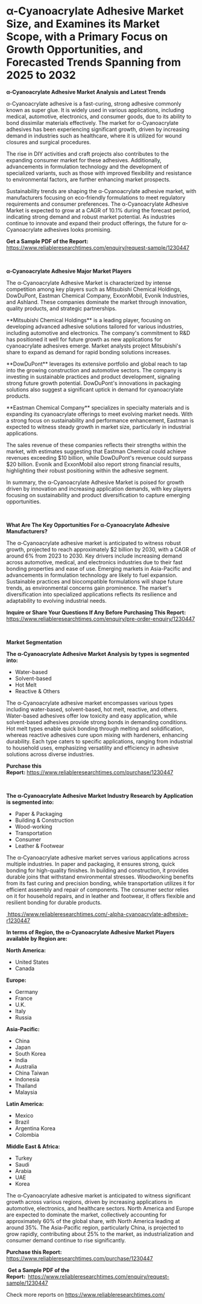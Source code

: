 <p><h1>α-Cyanoacrylate Adhesive Market Size, and Examines its Market Scope, with a Primary Focus on Growth Opportunities, and Forecasted Trends Spanning from 2025 to 2032</h1></p><p><strong>α-Cyanoacrylate Adhesive Market Analysis and Latest Trends</strong></p>
<p><p>α-Cyanoacrylate adhesive is a fast-curing, strong adhesive commonly known as super glue. It is widely used in various applications, including medical, automotive, electronics, and consumer goods, due to its ability to bond dissimilar materials effectively. The market for α-Cyanoacrylate adhesives has been experiencing significant growth, driven by increasing demand in industries such as healthcare, where it is utilized for wound closures and surgical procedures. </p><p>The rise in DIY activities and craft projects also contributes to the expanding consumer market for these adhesives. Additionally, advancements in formulation technology and the development of specialized variants, such as those with improved flexibility and resistance to environmental factors, are further enhancing market prospects. </p><p>Sustainability trends are shaping the α-Cyanoacrylate adhesive market, with manufacturers focusing on eco-friendly formulations to meet regulatory requirements and consumer preferences. The α-Cyanoacrylate Adhesive Market is expected to grow at a CAGR of 10.1% during the forecast period, indicating strong demand and robust market potential. As industries continue to innovate and expand their product offerings, the future for α-Cyanoacrylate adhesives looks promising.</p></p>
<p><strong>Get a Sample PDF of the Report:&nbsp;</strong> <a href="https://www.reliableresearchtimes.com/enquiry/request-sample/1230447?utm_campaign=2719&utm_medium=2&utm_source=Github&utm_content=ia&utm_term=26032025&utm_id=a-cyanoacrylate-adhesive">https://www.reliableresearchtimes.com/enquiry/request-sample/1230447</a></p>
<p>&nbsp;</p>
<p><strong>α-Cyanoacrylate Adhesive Major Market Players</strong></p>
<p><p>The α-Cyanoacrylate Adhesive Market is characterized by intense competition among key players such as Mitsubishi Chemical Holdings, DowDuPont, Eastman Chemical Company, ExxonMobil, Evonik Industries, and Ashland. These companies dominate the market through innovation, quality products, and strategic partnerships.</p><p>**Mitsubishi Chemical Holdings** is a leading player, focusing on developing advanced adhesive solutions tailored for various industries, including automotive and electronics. The company's commitment to R&D has positioned it well for future growth as new applications for cyanoacrylate adhesives emerge. Market analysts project Mitsubishi's share to expand as demand for rapid bonding solutions increases.</p><p>**DowDuPont** leverages its extensive portfolio and global reach to tap into the growing construction and automotive sectors. The company is investing in sustainable practices and product development, signaling strong future growth potential. DowDuPont's innovations in packaging solutions also suggest a significant uptick in demand for cyanoacrylate products.</p><p>**Eastman Chemical Company** specializes in specialty materials and is expanding its cyanoacrylate offerings to meet evolving market needs. With a strong focus on sustainability and performance enhancement, Eastman is expected to witness steady growth in market size, particularly in industrial applications.</p><p>The sales revenue of these companies reflects their strengths within the market, with estimates suggesting that Eastman Chemical could achieve revenues exceeding $10 billion, while DowDuPont's revenue could surpass $20 billion. Evonik and ExxonMobil also report strong financial results, highlighting their robust positioning within the adhesive segment.</p><p>In summary, the α-Cyanoacrylate Adhesive Market is poised for growth driven by innovation and increasing application demands, with key players focusing on sustainability and product diversification to capture emerging opportunities.</p></p>
<p>&nbsp;</p>
<p><strong>What Are The Key Opportunities For α-Cyanoacrylate Adhesive Manufacturers?</strong></p>
<p><p>The α-Cyanoacrylate adhesive market is anticipated to witness robust growth, projected to reach approximately $2 billion by 2030, with a CAGR of around 6% from 2023 to 2030. Key drivers include increasing demand across automotive, medical, and electronics industries due to their fast bonding properties and ease of use. Emerging markets in Asia-Pacific and advancements in formulation technology are likely to fuel expansion. Sustainable practices and biocompatible formulations will shape future trends, as environmental concerns gain prominence. The market's diversification into specialized applications reflects its resilience and adaptability to evolving industrial needs.</p></p>
<p><strong>Inquire or Share Your Questions If Any Before Purchasing This Report:</strong> <a href="https://www.reliableresearchtimes.com/enquiry/pre-order-enquiry/1230447?utm_campaign=2719&utm_medium=2&utm_source=Github&utm_content=ia&utm_term=26032025&utm_id=a-cyanoacrylate-adhesive">https://www.reliableresearchtimes.com/enquiry/pre-order-enquiry/1230447</a></p>
<p>&nbsp;</p>
<p><strong>Market Segmentation</strong></p>
<p><strong>The α-Cyanoacrylate Adhesive Market Analysis by types is segmented into:</strong></p>
<p><ul><li>Water-based</li><li>Solvent-based</li><li>Hot Melt</li><li>Reactive & Others</li></ul></p>
<p><p>The α-Cyanoacrylate adhesive market encompasses various types including water-based, solvent-based, hot melt, reactive, and others. Water-based adhesives offer low toxicity and easy application, while solvent-based adhesives provide strong bonds in demanding conditions. Hot melt types enable quick bonding through melting and solidification, whereas reactive adhesives cure upon mixing with hardeners, enhancing durability. Each type caters to specific applications, ranging from industrial to household uses, emphasizing versatility and efficiency in adhesive solutions across diverse industries.</p></p>
<p><strong>Purchase this Report:&nbsp;</strong><a href="https://www.reliableresearchtimes.com/purchase/1230447?utm_campaign=2719&utm_medium=2&utm_source=Github&utm_content=ia&utm_term=26032025&utm_id=a-cyanoacrylate-adhesive">https://www.reliableresearchtimes.com/purchase/1230447</a></p>
<p>&nbsp;</p>
<p><strong>The α-Cyanoacrylate Adhesive Market Industry Research by Application is segmented into:</strong></p>
<p><ul><li>Paper & Packaging</li><li>Building & Construction</li><li>Wood-working</li><li>Transportation</li><li>Consumer</li><li>Leather & Footwear</li></ul></p>
<p><p>The α-Cyanoacrylate adhesive market serves various applications across multiple industries. In paper and packaging, it ensures strong, quick bonding for high-quality finishes. In building and construction, it provides durable joins that withstand environmental stresses. Woodworking benefits from its fast curing and precision bonding, while transportation utilizes it for efficient assembly and repair of components. The consumer sector relies on it for household repairs, and in leather and footwear, it offers flexible and resilient bonding for durable products.</p></p>
<p><a href="https://www.reliableresearchtimes.com/-alpha-cyanoacrylate-adhesive-r1230447?utm_campaign=2719&utm_medium=2&utm_source=Github&utm_content=ia&utm_term=26032025&utm_id=a-cyanoacrylate-adhesive">&nbsp;https://www.reliableresearchtimes.com/-alpha-cyanoacrylate-adhesive-r1230447</a></p>
<p><strong>In terms of Region, the α-Cyanoacrylate Adhesive Market Players available by Region are:</strong></p>
<p>
    <p> <strong> North America: </strong>
        <ul>
            <li>United States</li>
            <li>Canada</li>
        </ul>
        </p> 
    <p> <strong> Europe: </strong>
        <ul>
            <li>Germany</li>
            <li>France</li>
            <li>U.K.</li>
            <li>Italy</li>
            <li>Russia</li>
        </ul>
        </p> 
    <p> <strong> Asia-Pacific: </strong>
        <ul>
            <li>China</li>
            <li>Japan</li>
            <li>South Korea</li>
            <li>India</li>
            <li>Australia</li>
            <li>China Taiwan</li>
            <li>Indonesia</li>
            <li>Thailand</li>
            <li>Malaysia</li>
        </ul>
        </p> 
    <p> <strong> Latin America: </strong>
        <ul>
            <li>Mexico</li>
            <li>Brazil</li>
            <li>Argentina Korea</li>
            <li>Colombia</li>
        </ul>
        </p> 
    <p> <strong> Middle East & Africa: </strong>
        <ul>
            <li>Turkey</li>
            <li>Saudi</li>
            <li>Arabia</li>
            <li>UAE</li>
            <li>Korea</li>
        </ul>
    </p>
    </p>
<p><p>The α-Cyanoacrylate adhesive market is anticipated to witness significant growth across various regions, driven by increasing applications in automotive, electronics, and healthcare sectors. North America and Europe are expected to dominate the market, collectively accounting for approximately 60% of the global share, with North America leading at around 35%. The Asia-Pacific region, particularly China, is projected to grow rapidly, contributing about 25% to the market, as industrialization and consumer demand continue to rise significantly.</p></p>
<p><strong>Purchase this Report: </strong><a href="https://www.reliableresearchtimes.com/purchase/1230447?utm_campaign=2719&utm_medium=2&utm_source=Github&utm_content=ia&utm_term=26032025&utm_id=a-cyanoacrylate-adhesive">https://www.reliableresearchtimes.com/purchase/1230447</a></p>
<p>&nbsp;<strong>Get a Sample PDF of the Report:&nbsp;&nbsp;</strong><a href="https://www.reliableresearchtimes.com/enquiry/request-sample/1230447?utm_campaign=2719&utm_medium=2&utm_source=Github&utm_content=ia&utm_term=26032025&utm_id=a-cyanoacrylate-adhesive">https://www.reliableresearchtimes.com/enquiry/request-sample/1230447</a></p>
<p><strong></strong></p>
<p>Check more reports on <a href="https://www.reliableresearchtimes.com/?utm_campaign=2719&utm_medium=2&utm_source=Github&utm_content=ia&utm_term=26032025&utm_id=a-cyanoacrylate-adhesive">https://www.reliableresearchtimes.com/</a></p>